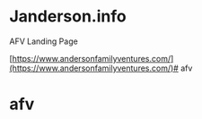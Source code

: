 # Janderson.info

AFV Landing Page

[https://www.andersonfamilyventures.com/](https://www.andersonfamilyventures.com/)# afv
# afv
